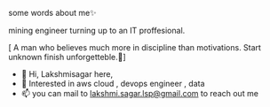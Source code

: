 some words about me✨

mining engineer turning up to an IT proffesional.
 
 [ A man who believes much more in discipline than motivations.
   Start unknown finish unforgetteble.🦣]
- 👋 Hi, Lakshmisagar here,
- 👀 Interested in aws cloud , devops engineer , data
- 📫 you can mail to lakshmi.sagar.lsp@gmail.com to reach out me

<!---
Lsagar97/Lsagar97 is a ✨ special ✨ repository because its `README.md` (this file) appears on your GitHub profile.
You can click the Preview link to take a look at your changes.
--->
